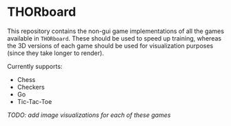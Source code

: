 # THORboard

This repository contains the non-gui game implementations of all the games available in `THORboard`. These should be used to speed up training, whereas the 3D versions of each game should be used for visualization purposes (since they take longer to render).

Currently supports:
* Chess
* Checkers
* Go
* Tic-Tac-Toe

_TODO: add image visualizations for each of these games_
